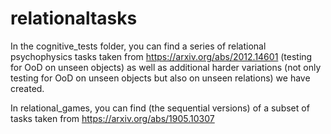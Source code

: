 # relationaltasks

In the cognitive_tests folder, you can find a series of relational psychophysics tasks taken from https://arxiv.org/abs/2012.14601 (testing for OoD on unseen objects) as well as additional harder variations (not only testing for OoD on unseen objects but also on unseen relations) we have created.

In relational_games, you can find (the sequential versions) of a subset of tasks taken from https://arxiv.org/abs/1905.10307 
